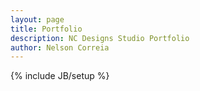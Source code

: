 ```yaml
---
layout: page
title: Portfolio
description: NC Designs Studio Portfolio
author: Nelson Correia
---
```

{% include JB/setup %}

<main ng-app="portfolio" role="main" itemscope itemtype="http://schema.org/CreativeWork">
<div ng-controller="TodoCtrl">
	<article ng-include="'/assets/templates/portfolio.html'">
	</article>
	</div>
</main>